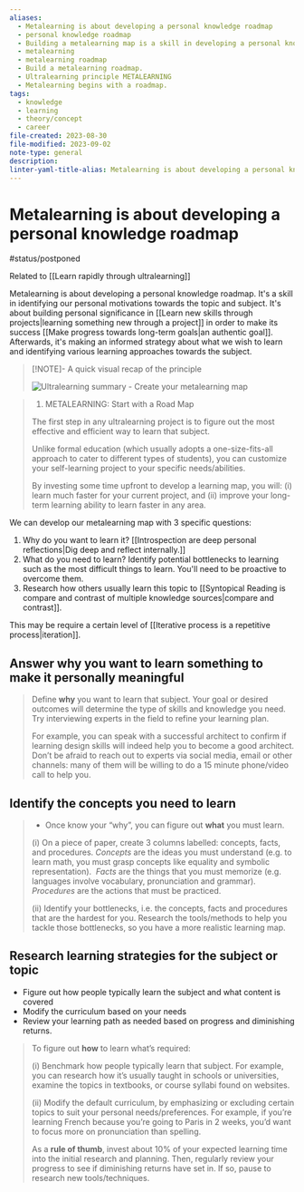 ```yaml
---
aliases:
  - Metalearning is about developing a personal knowledge roadmap
  - personal knowledge roadmap
  - Building a metalearning map is a skill in developing a personal knowledge roadmap and understanding our personal motivations towards the topic and subject.
  - metalearning
  - metalearning roadmap
  - Build a metalearning roadmap.
  - Ultralearning principle METALEARNING
  - Metalearning begins with a roadmap.
tags:
  - knowledge
  - learning
  - theory/concept
  - career
file-created: 2023-08-30
file-modified: 2023-09-02
note-type: general
description: 
linter-yaml-title-alias: Metalearning is about developing a personal knowledge roadmap
---
```


# Metalearning is about developing a personal knowledge roadmap

#status/postponed

Related to [[Learn rapidly through ultralearning]]

Metalearning is about developing a personal knowledge roadmap. It's a skill in identifying our personal motivations towards the topic and subject. It's about building personal significance in [[Learn new skills through projects|learning something new through a project]] in order to make its success [[Make progress towards long-term goals|an authentic goal]]. Afterwards, it's making an informed strategy about what we wish to learn and identifying various learning approaches towards the subject.

> [!NOTE]- A quick visual recap of the principle
>
>
> ![Ultralearning summary - Create your metalearning map](Reference%20Materials/Clippings/Ultralearning%20summary%20-%20Create%20your%20metalearning%20map.png)

> 1. METALEARNING: Start with a Road Map
>
> The first step in any ultralearning project is to figure out the most effective and efficient way to learn that subject. 
>
> Unlike formal education (which usually adopts a one-size-fits-all approach to cater to different types of students), you can customize your self-learning project to your specific needs/abilities.
>
> By investing some time upfront to develop a learning map, you will:
> (i) learn much faster for your current project, and
> (ii) improve your long-term learning ability to learn faster in any area.

We can develop our metalearning map with 3 specific questions:
1. Why do you want to learn it? [[Introspection are deep personal reflections|Dig deep and reflect internally.]]
2. What do you need to learn? Identify potential bottlenecks to learning such as the most difficult things to learn. You'll need to be proactive to overcome them.
3. Research how others usually learn this topic to [[Syntopical Reading is compare and contrast of multiple knowledge sources|compare and contrast]].

This may be require a certain level of [[Iterative process is a repetitive process|iteration]].

## Answer why you want to learn something to make it personally meaningful

> Define **why** you want to learn that subject. Your goal or desired outcomes will determine the type of skills and knowledge you need. Try interviewing experts in the field to refine your learning plan.
>
> For example, you can speak with a successful architect to confirm if learning design skills will indeed help you to become a good architect. Don’t be afraid to reach out to experts via social media, email or other channels: many of them will be willing to do a 15 minute phone/video call to help you.

## Identify the concepts you need to learn

> - Once know your “why”, you can figure out **what** you must learn.
>
> (i) On a piece of paper, create 3 columns labelled: concepts, facts, and procedures. *Concepts* are the ideas you must understand (e.g. to learn math, you must grasp concepts like equality and symbolic representation).  *Facts* are the things that you must memorize (e.g. languages involve vocabulary, pronunciation and grammar). *Procedures* are the actions that must be practiced.
>
> (ii) Identify your bottlenecks, i.e. the concepts, facts and procedures that are the hardest for you. Research the tools/methods to help you tackle those bottlenecks, so you have a more realistic learning map.
>

## Research learning strategies for the subject or topic

- Figure out how people typically learn the subject and what content is covered
- Modify the curriculum based on your needs
- Review your learning path as needed based on progress and diminishing returns.

> To figure out **how** to learn what’s required:
>
> (i) Benchmark how people typically learn that subject. For example, you can research how it’s usually taught in schools or universities, examine the topics in textbooks, or course syllabi found on websites.
>
> (ii) Modify the default curriculum, by emphasizing or excluding certain topics to suit your personal needs/preferences. For example, if you’re learning French because you’re going to Paris in 2 weeks, you’d want to focus more on pronunciation than spelling.
>
> As a **rule of thumb**, invest about 10% of your expected learning time into the initial research and planning. Then, regularly review your progress to see if diminishing returns have set in. If so, pause to research new tools/techniques.
